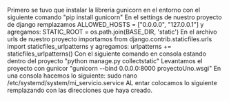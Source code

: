 Primero se tuvo que instalar la libreria gunicorn en el entorno con el siguiente comando "pip install gunicorn"
En el settings de nuestro proyecto de django remplazamos ALLOWED_HOSTS = ["0.0.0.0", "127.0.0.1"] y 
agregamos: STATIC_ROOT = os.path.join(BASE_DIR, 'static')
En el archivo urls de nuestro proyecto importamos from django.contrib.staticfiles.urls import staticfiles_urlpatterns y 
agregamos: urlpatterns += staticfiles_urlpatterns()
Con el siguiente comando en consola estando dentro del proyecto "python manage.py collectstatic"
Levantamos el proyecto con gunicor "gunicorn --bind 0.0.0.0:8000 proyectoUno.wsgi"
En una consola hacemos lo siguiente: sudo nano /etc/systemd/system/mi_servicio.service
AL entar colocamos lo siguiente remplazando con las direcciones que haya creado.
